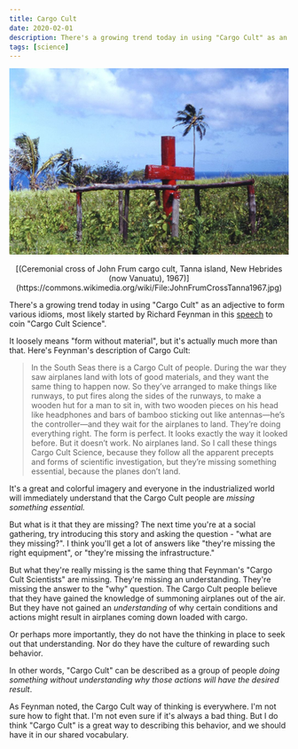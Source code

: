 ```yaml
---
title: Cargo Cult
date: 2020-02-01
description: There's a growing trend today in using "Cargo Cult" as an adjective to form various idioms, most likely started by Richard Feynman in this speech to coin "Cargo Cult Science".
tags: [science]
---
```


![](cargo-cult.jpg)
<p style="text-align: center;">
[(Ceremonial cross of John Frum cargo cult, Tanna island, New Hebrides (now Vanuatu), 1967)](https://commons.wikimedia.org/wiki/File:JohnFrumCrossTanna1967.jpg)
</p>

There's a growing trend today in using "Cargo Cult" as an adjective to form various idioms, most likely started by Richard Feynman in this [speech](http://calteches.library.caltech.edu/51/2/CargoCult.htm) to coin "Cargo Cult Science".

It loosely means "form without material", but it's actually much more than that. Here's Feynman's description of Cargo Cult:

> In the South Seas there is a Cargo Cult of people.  During the war they saw airplanes land with lots of good materials, and they want the same thing to happen now.  So they’ve arranged to make things like runways, to put fires along the sides of the runways, to make a wooden hut for a man to sit in, with two wooden pieces on his head like headphones and bars of bamboo sticking out like antennas—he’s the controller—and they wait for the airplanes to land.  They’re doing everything right.  The form is perfect.  It looks exactly the way it looked before.  But it doesn’t work.  No airplanes land.  So I call these things Cargo Cult Science, because they follow all the apparent precepts and forms of scientific investigation, but they’re missing something essential, because the planes don’t land.

It's a great and colorful imagery and everyone in the industrialized world will immediately understand that the Cargo Cult people are *missing something essential.* 

But what is it that they are missing? The next time you're at a social gathering, try introducing this story and asking the question - "what are they missing?". I think you'll get a lot of answers like "they're missing the right equipment", or "they're missing the infrastructure." 

But what they're really missing is the same thing that Feynman's "Cargo Cult Scientists" are missing. They're missing an understanding. They're missing the answer to the "why" question. The Cargo Cult people believe that they have gained the knowledge of summoning airplanes out of the air. But they have not gained an *understanding* of why certain conditions and actions might result in airplanes coming down loaded with cargo.

Or perhaps more importantly, they do not have the thinking in place to seek out that understanding. Nor do they have the culture of rewarding such behavior. 

In other words, "Cargo Cult" can be described as a group of people *doing something without understanding why those actions will have the desired result*.

As Feynman noted, the Cargo Cult way of thinking is everywhere. I'm not sure how to fight that. I'm not even sure if it's always a bad thing. But I do think "Cargo Cult" is a great way to describing this behavior, and we should have it in our shared vocabulary.

